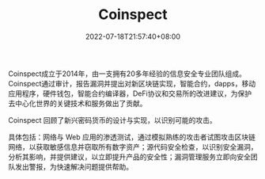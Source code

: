 ﻿---
weight: 
title: "Coinspect"
description: "Coinspect 回顾了新兴密码货币的设计与实现，以识别可能的攻击"
date: 2022-07-18T21:57:40+08:00
lastmod: 2022-07-18T16:45:40+08:00
draft: false
authors: ["june"]
featuredImage: "coinspect.jpg"
link: "https://www.coinspect.com/?ref=1234btc.com"
tags: ["安全机构","Coinspect"]
categories: ["navigation"]
navigation: ["安全机构"]
lightgallery: true
toc: true
pinned: false
recommend: false
recommend1: false
---
Coinspect成立于2014年，由一支拥有20多年经验的信息安全专业团队组成。Coinspect通过审计，报告漏洞并提出对新区块链实现，智能合约，dapps，移动应用程序，硬件钱包，智能合约编译器，DeFi协议和交易所的改进建议，为保护去中心化世界的关键技术和服务做出了贡献。

Coinspect 回顾了新兴密码货币的设计与实现，以识别可能的攻击。

具体包括：网络与 Web 应用的渗透测试，通过模拟熟练的攻击者试图攻击区块链网络，以获取敏感信息并窃取所有数字资产；源代码安全检查，以识别安全漏洞，分析其影响，并提供建议，以立即提升产品的安全性；漏洞管理服务立即向安全团队发出警报，为快速解决问题提供帮助。
